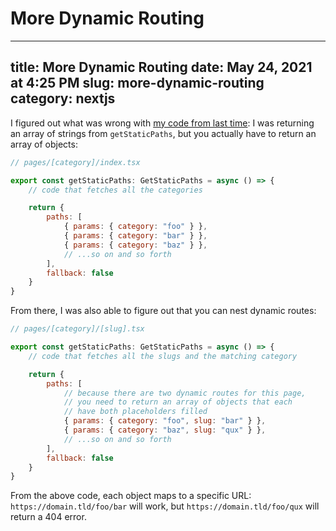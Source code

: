 # More Dynamic Routing

---
title: More Dynamic Routing
date: May 24, 2021 at 4:25 PM
slug: more-dynamic-routing
category: nextjs
---

I figured out what was wrong with [my code from last time](/nextjs/dynamic-routing): I was returning an array of strings from `getStaticPaths`, but you actually have to return an array of objects:

```js
// pages/[category]/index.tsx

export const getStaticPaths: GetStaticPaths = async () => {
	// code that fetches all the categories

	return {
		paths: [
			{ params: { category: "foo" } },
			{ params: { category: "bar" } },
			{ params: { category: "baz" } },
			// ...so on and so forth
		],
		fallback: false
	}
}
```

From there, I was also able to figure out that you can nest dynamic routes:

```js
// pages/[category]/[slug].tsx

export const getStaticPaths: GetStaticPaths = async () => {
	// code that fetches all the slugs and the matching category

	return {
		paths: [
			// because there are two dynamic routes for this page,
			// you need to return an array of objects that each
			// have both placeholders filled
			{ params: { category: "foo", slug: "bar" } },
			{ params: { category: "baz", slug: "qux" } },
			// ...so on and so forth
		],
		fallback: false
	}
}
```

From the above code, each object maps to a specific URL: `https://domain.tld/foo/bar` will work, but `https://domain.tld/foo/qux` will return a 404 error.
